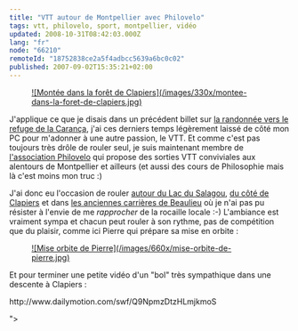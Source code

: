```yaml
---
title: "VTT autour de Montpellier avec Philovelo"
tags: vtt, philovelo, sport, montpellier, vidéo
updated: 2008-10-31T08:42:03.000Z
lang: "fr"
node: "66210"
remoteId: "18752838ce2a5f4adbcc5639a6bc0c02"
published: 2007-09-02T15:35:21+02:00
---
```




<figure class="object-left"><a href="/images/montee-dans-la-foret-de-clapiers.jpg">![Montée dans la forêt de Clapiers](/images/330x/montee-dans-la-foret-de-clapiers.jpg)
</a></figure>


J'applique ce que je disais dans un précédent billet sur [la randonnée vers le refuge de la Carança](/post/en-route-vers-le-refuge-de-la-caranca), j'ai ces derniers temps légèrement laissé de côté mon PC pour m'adonner à une autre passion, le VTT. Et comme c'est pas toujours très drôle de rouler seul, je suis maintenant membre de [l'association Philovelo](http://philovelo.free.fr) qui propose des sorties VTT conviviales aux alentours de Montpellier et ailleurs (et aussi des cours de Philosophie mais là c'est moins mon truc :)


J'ai donc eu l'occasion de rouler [autour du Lac du Salagou](http://philovelo3.free.fr/Sorties/PB00017-salagou.htm), [du côté de Clapiers](http://philovelo3.free.fr/Sorties/PB00018-clapiers.htm) et dans [les anciennes carrières de Beaulieu](http://philovelo3.free.fr//Sorties/PB00019-beaulieu.htm) où je n'ai pas pu résister à l'envie de me *rapprocher* de la rocaille locale :-) L'ambiance est vraiment sympa et chacun peut rouler à son rythme, pas de compétition que du plaisir, comme ici Pierre qui prépare sa mise en orbite :




<figure class="object-center"><a href="/images/mise-orbite-de-pierre.jpg">![Mise orbite de Pierre](/images/660x/mise-orbite-de-pierre.jpg)
</a></figure>





Et pour terminer une petite vidéo d'un &quot;bol&quot; très sympathique dans une descente à Clapiers :


<div class="video">
	<object width="425" height="335" type="application/x-shockwave-flash" data="
http://www.dailymotion.com/swf/Q9NpmzDtzHLmjkmoS

">
		<param name="movie" value="
http://www.dailymotion.com/swf/Q9NpmzDtzHLmjkmoS

"></param>
		<param name="allowfullscreen" value="true"></param>
	</object>
</div>

